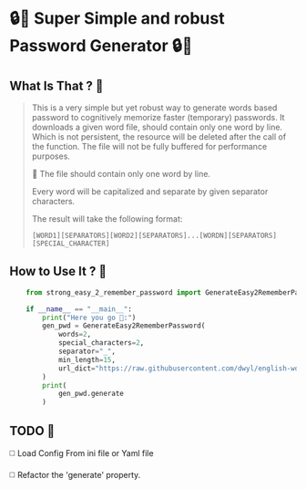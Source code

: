 # 🔒️🥷 Super Simple and robust Password Generator 🔒️🥷

## What Is That ? 🙊
> This is a very simple but yet robust way to generate words based password to cognitively memorize faster (temporary) 
> passwords.
> It downloads a given word file, should contain only one word by line. Which is not persistent, 
> the resource will be deleted after the call of the function.
> The file will not be fully buffered for performance purposes. 
> 
> 🚨 The file should contain only one word by line.
> 
> Every word will be capitalized and separate by given separator characters.
> 
> The result will take the following format:
> 
>     [WORD1][SEPARATORS][WORD2][SEPARATORS]...[WORDN][SEPARATORS][SPECIAL_CHARACTER]


## How to Use It ? 🙈
```python
    from strong_easy_2_remember_password import GenerateEasy2RememberPassword

    if __name__ == "__main__":
        print("Here you go 🙈:")
        gen_pwd = GenerateEasy2RememberPassword(
            words=2,
            special_characters=2,
            separator="_",
            min_length=15,
            url_dict="https://raw.githubusercontent.com/dwyl/english-words/master/words_alpha.txt",
        )
        print(
            gen_pwd.generate
        )
```

## TODO 📃
◻️ Load Config From ini file or Yaml file

◻️ Refactor the 'generate' property.
